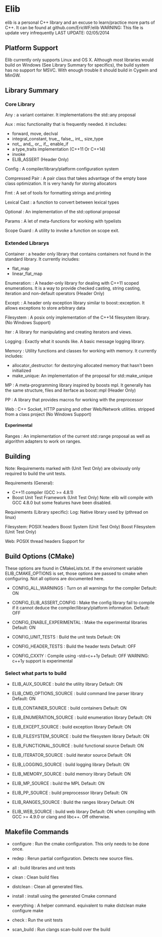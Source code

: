 # Elib

elib is a personal C\+\+ library and an excuse to learn/practice more parts of C\+\+.
It can be found at github.com/EricWF/elib
WARNING: This file is update very infrequently
LAST UPDATE: 02/05/2014

## Platform Support
Elib currently only supports Linux and OS X. Although most libraries would
build on Windows (See Library Summary for specifics), the build system has
no support for MSVC. With enough trouble it should build in Cygwin and MinGW.

## Library Summary

### Core Library

Any
: a variant container. It implementations the std::any proposal

Aux
: misc functionality that is frequently needed.
  it includes:
  * forward, move, declval
  * integral_constant, true_, false_, int_, size_type
  * not_, and_, or_, if_, enable_if
  * a type_traits implementation (C++11 Or C++14)
  * invoke
  * ELIB_ASSERT
  (Header Only)

Config
: A compiler/library/platform configuration system

Compressed Pair
: A pair class that takes advantage of the empty base class optimization.
  It is very handy for storing allocators

Fmt
: A set of tools for formatting strings and printing

Lexical Cast
: a function to convert between lexical types

Optional
: An implementation of the std::optional proposal

Params
: A let of meta-functions for working with typelists

Scope Guard
: A utility to invoke a function on scope exit.



### Extended Librarys

Container
: a header only library that contains containers not found in the standard library.
  It currently includes:
  * flat_map
  * linear_flat_map

Enumeration:
: A header-only library for dealing with C++11 scoped enumerations.
  It is a way to provide checked casting, string casting, iteration
  and non-default operators
  (Header Only)

Except:
: A header only exception library similar to boost::exception. It allows
  exceptions to store arbitrary data

Filesystem
: A posix only implementation of the C++14 filesystem library.
  (No Windows Support)

Iter
: A library for manipulating and creating iterators and views.

Logging
: Exactly what it sounds like. A basic message logging library.

Memory
: Utility functions and classes for working with memory. It currently includes:
  * allocator_destructor: for destorying allocated memory that hasn't been initialized
  * make_unique: An implementation of the proposal for std::make_unique

MP
: A meta-programming library inspired by boosts mpl. It generally
  has the same structure, files and iterface as boost::mpl
  (Header Only)

PP
: A library that provides macros for working with the preprocessor


Web
: C++ Socket, HTTP parsing and other Web/Network utilities.
  stripped from a class project
  (No Windows Support)


#### Experimental

Ranges
: An implementation of the current std::range proposal as well as
  algorithm adapters to work on ranges.

## Building

Note: Requirements marked with (Unit Test Only) are obviously only required
  to build the unit tests. 

Requirements (General):
  * C++11 compiler (GCC >= 4.8.1)
  * Boost Unit Test Framework (Unit Test Only)
  Note: elib will compile with GCC 4.8.0 but some features have been disabled.

Requirements (Library specific):
  Log:
    Native library used by <mutex> (pthread on linux)

  Filesystem:
    POSIX headers
    Boost System (Unit Test Only)
    Boost Filesystem (Unit Test Only)

  Web:
    POSIX thread headers
    Support for <regex>


## Build Options (CMake)
  These options are found in CMakeLists.txt. If the enviroment variable
  ELIB_CMAKE_OPTIONS is set, those options are passed to cmake when configuring.
  Not all options are documented here. 

  * CONFIG_ALL_WARNINGS 
: Turn on all warnings for the compiler
  Default: ON

  * CONFIG_ELIB_ASSERT_CONFIG
: Make the config library fail to compile if it cannot deduce the
  compiler/library/platform information.
  Default: OFF

  * CONFIG_ENABLE_EXPERIMENTAL
: Make the experimental libraries
  Default: ON

  * CONFIG_UNIT_TESTS
: Build the unit tests
  Default: ON

  * CONFIG_HEADER_TESTS
: Build the header tests
  Default: OFF

  * CONFIG_CXX1Y
: Compile using -std=c++1y
  Default: OFF
  WARNING: c++1y support is experimental
  
### Select what parts to build
  

  * ELIB_AUX_SOURCE
: build the utility library
  Default: ON

  * ELIB_CMD_OPTIONS_SOURCE
: build command line parser library
  Default: ON

  * ELIB_CONTAINER_SOURCE
: build containers
  Default: ON

  * ELIB_ENUMERATION_SOURCE
: build enumeration library
  Default: ON

  * ELIB_EXCEPT_SOURCE
: build exception library
  Default: ON

  * ELIB_FILESYSTEM_SOURCE
: build the filesystem library
  Default: ON 

  * ELIB_FUNCTIONAL_SOURCE
: build functional source
  Default: ON

  * ELIB_ITERATOR_SOURCE
: build iterator source
  Default: ON

  * ELIB_LOGGING_SOURCE
: build logging library
  Default: ON

  * ELIB_MEMORY_SOURCE
: build memory library
  Default: ON

  * ELIB_MP_SOURCE
: build the MPL
  Default: ON

  * ELIB_PP_SOURCE
: build preprocessor library
  Default: ON

  * ELIB_RANGES_SOURCE
: Build the ranges library
  Default: ON

  * ELIB_WEB_SOURCE
: build web library
  Default: ON when compiling with GCC >= 4.9.0 or clang and libc++. Off otherwise. 
    
## Makefile Commands

  * configure
: Run the cmake configuration.
  This only needs to be done once.

  * redep
: Rerun partial configuration. Detects new source files.

  * all 
: build libraries and unit tests

  * clean
: Clean build files

  * distclean
: Clean all generated files.

  * install
: install using the generated Cmake command

  * everything
: A helper command. equivalent to
    make distclean
    make configure
    make 

  * check
: Run the unit tests

  * scan_build
: Run clangs scan-build over the build

